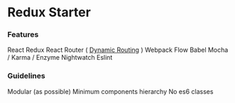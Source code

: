 Redux Starter
=============

### Features
React
Redux
React Router ( [Dynamic Routing](https://github.com/ReactTraining/react-router/blob/master/docs/guides/DynamicRouting.md) )
Webpack
Flow
Babel
Mocha / Karma / Enzyme
Nightwatch
Eslint

### Guidelines
Modular (as possible)
Minimum components hierarchy
No es6 classes
